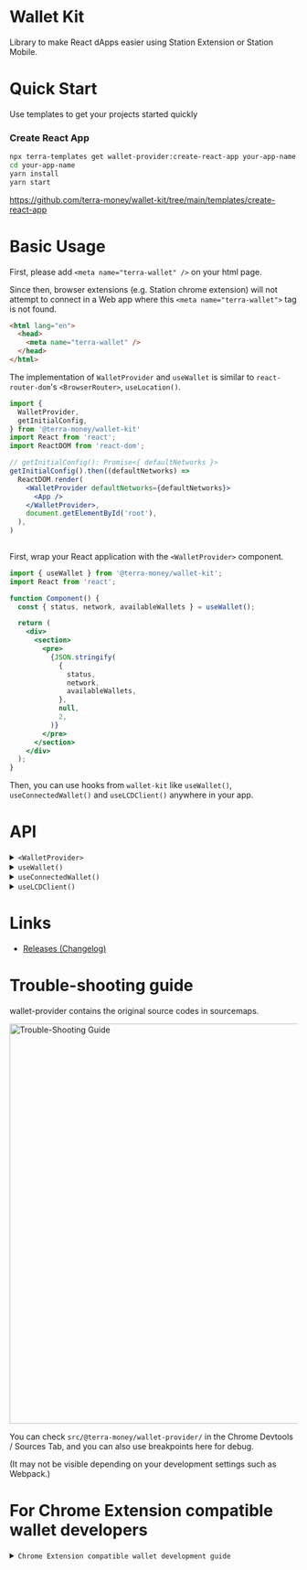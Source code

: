 # Wallet Kit

Library to make React dApps easier using Station Extension or Station Mobile.

# Quick Start

Use templates to get your projects started quickly

### Create React App

```sh
npx terra-templates get wallet-provider:create-react-app your-app-name
cd your-app-name
yarn install
yarn start
```

<https://github.com/terra-money/wallet-kit/tree/main/templates/create-react-app>

# Basic Usage

First, please add `<meta name="terra-wallet" />` on your html page.

Since then, browser extensions (e.g. Station chrome extension) will not attempt to connect in a Web app where this `<meta name="terra-wallet">` tag is not found.

```html
<html lang="en">
  <head>
    <meta name="terra-wallet" />
  </head>
</html>
```

The implementation of `WalletProvider` and `useWallet` is similar to `react-router-dom`'s `<BrowserRouter>`, `useLocation()`.

```jsx
import {
  WalletProvider,
  getInitialConfig,
} from '@terra-money/wallet-kit'
import React from 'react';
import ReactDOM from 'react-dom';

// getInitialConfig(): Promise<{ defaultNetworks }>
getInitialConfig().then((defaultNetworks) =>
  ReactDOM.render(
    <WalletProvider defaultNetworks={defaultNetworks}>
      <App />
    </WalletProvider>,
    document.getElementById('root'),
  ),
)
  
```
First, wrap your React application with the `<WalletProvider>` component.

```jsx
import { useWallet } from '@terra-money/wallet-kit';
import React from 'react';

function Component() {
  const { status, network, availableWallets } = useWallet();

  return (
    <div>
      <section>
        <pre>
          {JSON.stringify(
            {
              status,
              network,
              availableWallets,
            },
            null,
            2,
          )}
        </pre>
      </section>
    </div>
  );
}
```

Then, you can use hooks from `wallet-kit` like `useWallet()`, `useConnectedWallet()` and `useLCDClient()` anywhere in your app.

# API

<details>

<summary><code>&lt;WalletProvider&gt;</code></summary>
  
By default, `WalletProvider` supports chains and networks contained in the [station-assets](https://github.com/terra-money/station-assets/tree/main/chains) repository as returned by `getInitialConfig`. You can modify these by passing your own defaultNetworks object. 

```jsx
import { WalletProvider, InfoResponse, Wallet } from '@terra-money/wallet-kit';

// network information
const defaultNetworks: InfoResponse = {
  'phoenix-1': {
    chainID: 'phoenix-1',
    gasAdjustment: 1.75,
    gasPrices: {
      uluna: 0.015,
    },
    lcd: 'https://phoenix-lcd.terra.dev',
    prefix: 'terra',
  },
  'osmosis-1' : {
  ...
  }
};
  
  ```
  
`WalletProvider` includes Station wallet by default. You can pass additional wallets that implement the `Wallet` interface.
```
const extraWallet: Wallet = {
  id: 'extra-wallet,
  isInstalled: !!window?.isExtraWalletInstalled,
  ...
  // methods to connect, post/sign transactions, add/remove listeners
  ...
  details: {
    name: 'extra-wallet'
    ...
  }
}
  

ReactDOM.render(
  <WalletProvider
    defaultNetworks={defaultNetworks}
    extraWallets={extraWallet}
  >
    <App />
  </WalletProvider>,
  document.getElementById('root'),
);
```

</details>

<details>

<summary><code>useWallet()</code></summary>

This is a hook used to trigger core wallet functionality. 

````ts
export interface Wallet {
  status: WalletStatus;
  /**
   * current client status
   *
   * this will be one of WalletStatus.INITIALIZING | WalletStatus.WALLET_NOT_CONNECTED | WalletStatus.WALLET_CONNECTED
   *
   * INITIALIZING = checking that the session and the chrome extension installation. (show the loading to users)
   * WALLET_NOT_CONNECTED = there is no connected wallet (show the connect and install options to users)
   * WALLET_CONNECTED = there is aconnected wallet (show the wallet info and disconnect button to users)
   */
   network: InfoResponse;
  /**
   * current selected network
   *
   * - if status is INITIALIZING or WALLET_NOT_CONNECTED = this will be the defaultNetwork
   * - if status is WALLET_CONNECTED = this depends on the connected environment
   */
    availableWallets: {
      id: string;
      isInstalled: boolean | undefined;
      name: string;
      icon: string;
      website?: string | undefined;
    }[];
  /**
   * available wallets that can be connected from the browser
   *
   */
  connect: (id?: string) => <void>
  /**
   * use connect in conjunction with availablewallets to connect the wallet to the web page
   *
   * @example
   * ```
   * const { availableWallets, connect } = useWallet()
   *
   * return (
   *  <div>
   *    {
   *      availableWallets.map(({ id, name, isInstalled }) => (
   *        <butotn key={id} disabled={!isInstalled} onClick={() => connect(id)}>
   *          <img src={icon} /> Connect {name}
   *        </button>
   *      ))
   *    }
   *  </div>
   * )
   * ```
   */
  disconnect: () => void;
  /**
   * reload the connected wallet states
   *
   * in this time, this only work on the ConnectType.EXTENSION
   *
   * @see WalletController#refetchStates
   */
    post: (tx: createTxOptions) => Promise<PostResponse>;
  /**
   * post transaction
   *
   * @example
   * ```
   * const { post } = useWallet()
   *
   * const callback = useCallback(async () => {
   *   try {
   *    const result: PostResponse = await post({...txOptions})
   *    // DO SOMETHING...
   *   } catch (error) {
   *     if (error instanceof UserDenied) {
   *       // DO SOMETHING...
   *     } else {
   *       // DO SOMETHING...
   *     }
   *   }
   * }, [])
   * ```
   *
   * @param { ExtensionOptions } tx transaction data
   * @param terraAddress - does not work at this time. for the future extension
   *
   * @return { Promise<PostResponse> }
   *
   * @throws { UserDenied } user denied the tx
   * @throws { CreateTxFailed } did not create txhash (error dose not broadcasted)
   * @throws { TxFailed } created txhash (error broadcated)
   * @throws { Timeout } user does not act anything in specific time
   * @throws { TxUnspecifiedError } unknown error
   */
  
  sign: (tx: CreateTxOptions) => Promise<Tx>
  /**
   * sign transaction
   *
   * @example
   * ```
   * const { sign } = useWallet()
   *
   * const callback = useCallback(async () => {
   *   try {
   *    const result: SignResult = await sign({...ExtensionOptions})
   *
   *    // Broadcast SignResult
   *    const tx = result.result
   *
   *    const lcd = new LCDClient({
   *      chainID: connectedWallet.network.chainID,
   *      URL: connectedWallet.network.lcd,
   *    })
   *
   *    const txResult = await lcd.tx.broadcastSync(tx)
   *
   *    // DO SOMETHING...
   *   } catch (error) {
   *     if (error instanceof UserDenied) {
   *       // DO SOMETHING...
   *     } else {
   *       // DO SOMETHING...
   *     }
   *   }
   * }, [])
   * ```
   *
   * @param { ExtensionOptions } tx transaction data
   * @param terraAddress - does not work at this time. for the future extension
   *
   * @return { Promise<Tx> }
   *
   * @throws { UserDenied } user denied the tx
   * @throws { CreateTxFailed } did not create txhash (error dose not broadcasted)
   * @throws { TxFailed } created txhash (error broadcated)
   * @throws { Timeout } user does not act anything in specific time
   * @throws { TxUnspecifiedError } unknown error
   *
   */
````

<!-- /source -->

</details>

<details>

<summary><code>useConnectedWallet()</code></summary>

```jsx
import { useConnectedWallet } from '@terra-money/wallet-provider'

function Component() {
  const connectedWallet = useConnectedWallet()

  const postTx = useCallback(async () => {
    if (!connectedWallet) return

    console.log('wallet addresses are', Object.values(connectedWallet.addresses))
    console.log('network is', connectedWallet.network)
    console.log('connectType is', connectedWallet.connectType)

    const result = await connectedWallet.post({...})
  }, [])

  return (
    <button disabled={!connectedWallet || !connectedWallet.availablePost} onClick={() => postTx}>
      Post Tx
    </button>
  )
}
```

</details>

<details>

<summary><code>useLCDClient()</code></summary>

```jsx
import { useLCDClient } from '@terra-money/wallet-provider';

function Component() {
  const lcd = useLCDClient();

  const [result, setResult] = useState('');

  useEffect(() => {
    lcd.treasury.taxRate().then((taxRate) => {
      setResult(taxRate.toString());
    });
  }, []);

  return <div>Result: {result}</div>;
}
```

</details>

# Links

- [Releases (Changelog)](https://github.com/terra-money/wallet-provider/releases)

# Trouble-shooting guide

wallet-provider contains the original source codes in sourcemaps.

<img src="https://raw.githubusercontent.com/terra-money/wallet-provider/main/readme-assets/trouble-shooting-guide.png" width="700" style="max-width: 100%" alt="Trouble-Shooting Guide" />

You can check `src/@terra-money/wallet-provider/` in the Chrome Devtools / Sources Tab, and you can also use breakpoints
here for debug.

(It may not be visible depending on your development settings such as Webpack.)

# For Chrome Extension compatible wallet developers

<details>

<summary><code>Chrome Extension compatible wallet development guide</code></summary>

### 1. Create dApp for test

There is the `dangerously__chromeExtensionCompatibleBrowserCheck` option to allow you to create a test environment for
wallet development.

By declaring the `dangerously__chromeExtensionCompatibleBrowserCheck`, you can make your wallet recognized as the chrome
extension.

```jsx
<WalletProvider
  dangerously__chromeExtensionCompatibleBrowserCheck={(userAgent) =>
    /YourWallet/.test(userAgent)
  }
>
  ...
</WalletProvider>
```

### 2. Register your wallet as default allow

If your wallet has been developed,

Please send me your wallet App link (Testlight version is OK)

And send me Pull Request by modifying `DEFAULT_CHROME_EXTENSION_COMPATIBLE_BROWSER_CHECK` in
the `packages/src/@terra-money/wallet-provider/env.ts` file. (or just make an issue is OK)

```diff
export const DEFAULT_CHROME_EXTENSION_COMPATIBLE_BROWSER_CHECK = (userAgent: string) => {
-  return /MathWallet\//.test(userAgent);
+  return /MathWallet\//.test(userAgent) || /YourWallet/.test(userAgent);
}
```

</details>
